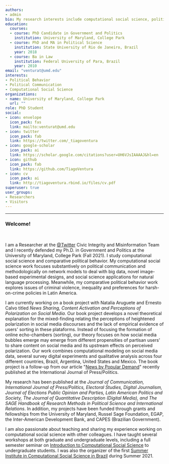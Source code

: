 ```yaml
---
authors:
- admin
bio: My research interests include computational social science, political behavior and violence in Latin America. 
education:
  courses:
  - course: PhD Candidate in Government and Politics
    institution: University of Maryland, College Park
  - course: PhD and MA in Political Science
    institution: State University of Rio de Janeiro, Brazil
    year: 2018
  - course: Ba in Law
    institution: Federal University of Para, Brazil
    year: 2010
email: "venturat@umd.edu"
interests:
- Political Behavior
- Political Communication
- Computational Social Science
organizations:
- name: University of Maryland, College Park
  url: ""
role: PhD Student
social:
- icon: envelope
  icon_pack: fas
  link: mailto:venturat@umd.edu
- icon: twitter
  icon_pack: fab
  link: https://twitter.com/_tiagoventura
- icon: google-scholar
  icon_pack: ai
  link: https://scholar.google.com/citations?user=UH6VJsIAAAAJ&hl=en
- icon: github
  icon_pack: fab
  link: https://github.com/TiagoVentura
- icon: cv
  icon_pack: ai
  link: http://tiagoventura.rbind.io/files/cv.pdf
superuser: true
user_groups:
- Researchers
- Visitors
---
```


<hr>


### Welcome!

<br>

I am a Researcher at the [@Twitter](https://twitter.com/TwitterResearch) Civic Integrity and Misinformation Team and I recently  defended my Ph.D. in Government and Politics at the University of Maryland, College Park (Fall 2021). I study  computational social science and comparative political behavior. My computational social science work focuses substantively on political communication and methodologically on network models to deal with big data, novel image-based experimental designs, and social science applications for natural language processing. Meanwhile, my comparative political behavior work explores issues of criminal violence, inequality and preferences for harsh-on-crime policies in Latin America. 

I am currently working on a book project with Natalia Aruguete and Ernesto Calvo titled *News Sharing, Content Activation and Perceptions of Polarization on Social Media*. Our book project develops a novel theoretical explanation for the mixed-finding relating the perceptions of heightened polarization in social media discourses and the lack of empirical evidence of users' sorting in these plataforms. Instead of focusing the formation of online echo-chambers (sorting), our theory focuses on how social media bubbles emerge may emerge from different propensities of partisan users' to share content on social media and its upstream effects on perceived polarization. Our work combines computational modeling on social media data, several survey digital experiments and qualitative analysis across four different countries, Brazil, Argentina, United States and Mexico. The book project is a follow-up from our article "[News by Popular Demand](https://journals.sagepub.com/doi/abs/10.1177/19401612211057068)" recently published at the International Journal of Press/Politics.

<!-- My dissertation research focuses on criminal violence and political behavior in Latin America: how citizens make strategic decisions about security policies in violent democracies, how exposure to crime affects citizens' willingness to invest in security, and how these concerns ultimately enter into the electoral arena via support for candidates campaigning on tough-on-crime policies.-->

My research has been published at the _Journal of Communication, International Journal of Press/Politics, Electoral Studies, Digital Journalism, Journal of Elections Public Opinion and Parties, Latin American Politics and Society, The Journal of Quantitative Description (Digital Media), and The SAGE Handbook of Research Methods in Political Science and International Relations_. In addition, my projects have been funded through grants and fellowships from the University of Maryland, Russel Sage Foundation, EGAP, the Inter-American Development Bank, and CAPES (Brazilian Government).

I am also passionate about teaching and sharing my experience working on computational social science with other colleagues.  I have taught several workshops at both graduate and undergraduate levels, including a full semester seminar on [Introduction to Computational Social Science](https://fgvintrocss.netlify.app/) to undergraduate students. I was also the organizer of the first [Summer Institute in Computational Social Science in Brazil](https://sicss.io/2021/fgv-dapp-brazil/) during Summer 2021. 

<!---  Bem-vindo ao meu site!

Sou aluno de doutorado em Ciência Política na Universidade de Maryland, College Park, Estados Unidos. Minha pesquisa foca em economica política comparada e comportamento político. Minha tese propõe um modelo teórico para compreender efeito de desigualdade econômica e victimização em preferencias por políticas de segurança na América Latina. No Brasil, obtive os títulos de  Mestrado e Doutorado em Ciência Política no IESP-UERJ. Minha agenda de pesquisa focou-se principalmente em formas de medir efetividade de experiências participativas e partidos politicos.  Confira neste link os materiais do workshop [Acessando dados da web em R](https://tiagoventura.github.io/workshop_ufpa/) que ofertei na minha alma-mater, Universidade Federal do Para. -->

